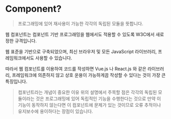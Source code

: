  # Component?
> 프로그래밍에 있어 재사용이 가능한 각각의 독립된 모듈을 뜻합니다.

웹 컴포넌트는 컴포넌트 기반 프로그래밍을 웹에서도 적용할 수 있도록 W3C에서 새로 정한 규격입니다.

 웹 표준을 기반으로 구축되었으며, 최신 브라우저 및 모든 JavaScript 라이브러리, 프레임워크에서도 사용할 수 있습니다.

따라서 웹 컴포넌트를 이용하여 코드를 작성하면 Vue.js 나 React.js 와 같은 라이브러리, 프레임워크에 의존하지 않고 상호 운용이 가능하게끔 작성할 수 있다는 것이 가장 큰 특징입니다.

> 컴포넌트라는 개념이 중요한 이유
> 위의 설명에서 주목할 점은 각각의 독립된 모듈이라는 것은 프로그래밍에 있어 독립적인 기능을 수행한다는 것으로 만약 이 기능이 동작하지 않는다면 이 컴포넌트에 문제가 있는 것이므로 오류 추적이나 유지보수에 용이하다는 장점이 있습니다. 